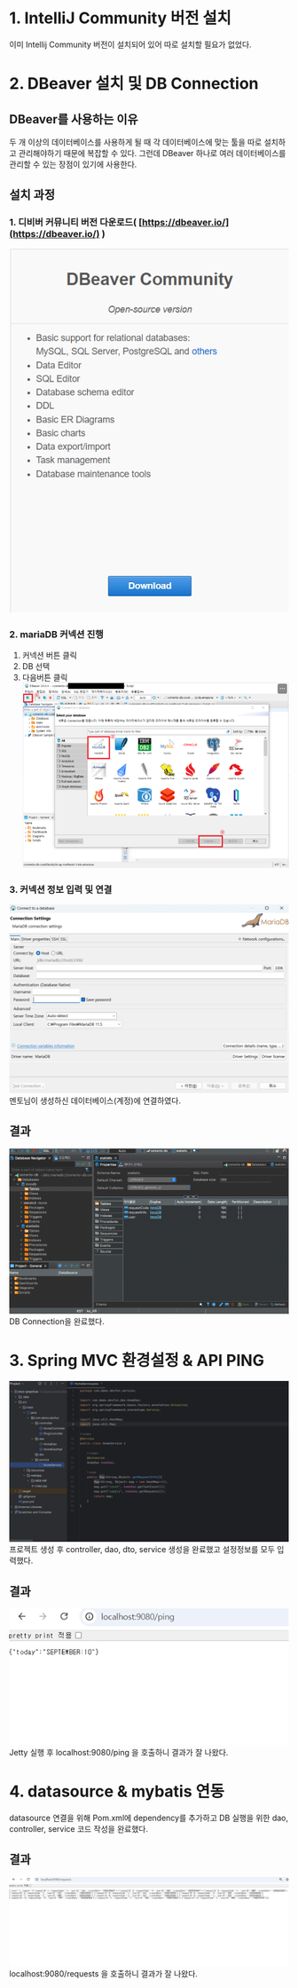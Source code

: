 
# 1. IntelliJ Community 버전 설치

이미 Intellij Community 버전이 설치되어 있어 따로 설치할 필요가 없었다.


# 2. DBeaver 설치 및 DB Connection
## DBeaver를 사용하는 이유
두 개 이상의 데이터베이스를 사용하게 될 때 각 데이터베이스에 맞는 툴을 따로 설치하고 관리해야하기 때문에 복잡할 수 있다. 그런데 DBeaver 하나로 여러 데이터베이스를 관리할 수 있는 장점이 있기에 사용한다.

## 설치 과정
### 1. 디비버 커뮤니티 버전 다운로드( [https://dbeaver.io/](https://dbeaver.io/) )

![alt text](<스크린샷 2024-09-09 141916.png>)

### 2. mariaDB 커넥션 진행
1. 커넥션 버튼 클릭
2. DB 선택
3. 다음버튼 클릭
![alt text](image.png)

### 3. 커넥션 정보 입력 및 연결
![alt text](image-1.png)
멘토님이 생성하신 데이터베이스(계정)에 연결하였다.

## 결과
![alt text](image-2.png)
DB Connection을 완료했다.


# 3. Spring MVC 환경설정 & API PING

![alt text](image-3.png)
프로젝트 생성 후 controller, dao, dto, service 생성을 완료했고 설정정보를 모두 입력했다.

## 결과
![alt text](image-4.png)
Jetty 실행 후 localhost:9080/ping 을 호출하니 결과가 잘 나왔다.


# 4. datasource & mybatis 연동
datasource 연결을 위해 Pom.xml에 dependency를 추가하고 DB 실행을 위한 dao, controller, service 코드 작성을 완료했다.

## 결과

![alt text](image-5.png)
localhost:9080/requests 을 호출하니 결과가 잘 나왔다.
